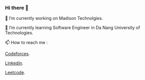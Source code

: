 ### Hi there 👋

<!--
**daikaduc05/daikaduc05** is a ✨ _special_ ✨ repository because its `README.md` (this file) appears on your GitHub profile.

Here are some ideas to get you started:

- 🔭 I’m currently working on ...
- 🌱 I’m currently learning ...
- 👯 I’m looking to collaborate on ...
- 🤔 I’m looking for help with ...
- 💬 Ask me about ...
- 📫 How to reach me: ...
- 😄 Pronouns: ...
- ⚡ Fun fact: ...
-->
🔭 I’m currently working on Madison Technolgies.

🌱 I’m currently learning Software Engineer in Da Nang University of Technologies.

📫 How to reach me :

[Codeforces](https://codeforces.com/profile/bkdn24.dakduk12).

[Linkedin](https://www.linkedin.com/in/duc-dang-hoai-b15647177/).

[Leetcode](https://leetcode.com/u/daikaduc/).

